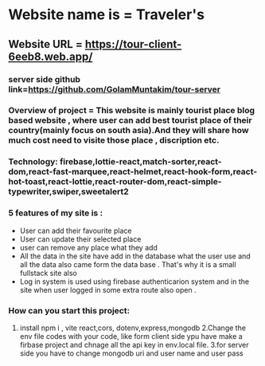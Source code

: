 # Website name is = Traveler's
## Website URL = https://tour-client-6eeb8.web.app/
### server side github link=https://github.com/GolamMuntakim/tour-server
### Overview of project = This website is mainly tourist place blog based website , where user can add best tourist place of their country(mainly focus on south asia).And they will share how much cost need to visite those place , discription etc. 
### Technology: firebase,lottie-react,match-sorter,react-dom,react-fast-marquee,react-helmet,react-hook-form,react-hot-toast,react-lottie,react-router-dom,react-simple-typewriter,swiper,sweetalert2
### 5 features of my site is : <br>
+ User can add their favourite place 
+ User can update their selected place
+ user can remove any place what they add 
+ All the data in the site have add in the database what the user use and all the data also came form the data base . That's why it is a small fullstack site also
+ Log in system is used using firebase authenticarion system and in the site when user logged in some extra route also open . 
### How can you start this project: 
1. install npm i , vite react,cors, dotenv,express,mongodb
2.Change the env file codes with your code, like form client side ypu have make a firbase project and chnage all the api key in env.local file.
3.for server side you have to change mongodb uri and user name and user pass 
